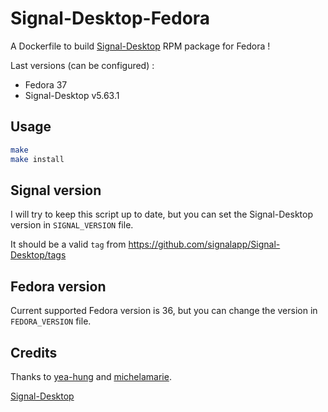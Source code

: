 # Signal-Desktop-Fedora

A Dockerfile to build [Signal-Desktop](https://github.com/signalapp/Signal-Desktop) RPM package for Fedora !

Last versions (can be configured) :

- Fedora 37
- Signal-Desktop v5.63.1

## Usage

```bash
make
make install
```

## Signal version

I will try to keep this script up to date, but you can set the Signal-Desktop version in `SIGNAL_VERSION` file.

It should be a valid `tag` from <https://github.com/signalapp/Signal-Desktop/tags>

## Fedora version

Current supported Fedora version is 36, but you can change the version in `FEDORA_VERSION` file.

## Credits

Thanks to [yea-hung](https://github.com/signalapp/Signal-Desktop/issues/4530#issuecomment-1079834967) and [michelamarie](https://github.com/michelamarie/fedora-signal/wiki/How-to-compile-Signal-Desktop-for-Fedora).

[Signal-Desktop](https://github.com/signalapp/Signal-Desktop)
